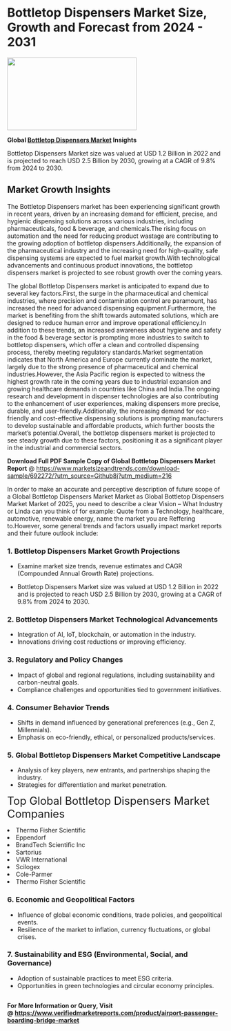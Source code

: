 <H1>Bottletop Dispensers Market Size, Growth and Forecast from 2024 - 2031</H1><img class="aligncenter size-medium wp-image-584254" src="https://thirdeyenews.in/wp-content/uploads/2024/09/Global-Market-Research-300x168.jpeg" alt="" width="300" height="168" /><p><strong>Global&nbsp;<a href="https://www.marketsizeandtrends.com/download-sample/692272/?utm_source=Github8j?utm_medium=216">Bottletop Dispensers Market</a> Insights</strong></p><p>Bottletop Dispensers Market size was valued at USD 1.2 Billion in 2022 and is projected to reach USD 2.5 Billion by 2030, growing at a CAGR of 9.8% from 2024 to 2030.</p><p><h2>Market Growth Insights</h2> <p>The Bottletop Dispensers market has been experiencing significant growth in recent years, driven by an increasing demand for efficient, precise, and hygienic dispensing solutions across various industries, including pharmaceuticals, food & beverage, and chemicals.The rising focus on automation and the need for reducing product wastage are contributing to the growing adoption of bottletop dispensers.Additionally, the expansion of the pharmaceutical industry and the increasing need for high-quality, safe dispensing systems are expected to fuel market growth.With technological advancements and continuous product innovations, the bottletop dispensers market is projected to see robust growth over the coming years.</p> <p>The global Bottletop Dispensers market is anticipated to expand due to several key factors.First, the surge in the pharmaceutical and chemical industries, where precision and contamination control are paramount, has increased the need for advanced dispensing equipment.Furthermore, the market is benefiting from the shift towards automated solutions, which are designed to reduce human error and improve operational efficiency.In addition to these trends, an increased awareness about hygiene and safety in the food & beverage sector is prompting more industries to switch to bottletop dispensers, which offer a clean and controlled dispensing process, thereby meeting regulatory standards.Market segmentation indicates that North America and Europe currently dominate the market, largely due to the strong presence of pharmaceutical and chemical industries.However, the Asia Pacific region is expected to witness the highest growth rate in the coming years due to industrial expansion and growing healthcare demands in countries like China and India.The ongoing research and development in dispenser technologies are also contributing to the enhancement of user experiences, making dispensers more precise, durable, and user-friendly.Additionally, the increasing demand for eco-friendly and cost-effective dispensing solutions is prompting manufacturers to develop sustainable and affordable products, which further boosts the market’s potential.Overall, the bottletop dispensers market is projected to see steady growth due to these factors, positioning it as a significant player in the industrial and commercial sectors.</p> <p><span class=""><strong>Download Full PDF Sample Copy of Global Bottletop Dispensers Market Report</strong> @ <a href="https://www.marketsizeandtrends.com/download-sample/692272/?utm_source=Github8j?utm_medium=216" target="_blank">https://www.marketsizeandtrends.com/download-sample/692272/?utm_source=Github8j?utm_medium=216</a></span></p><p>In order to make an accurate and perceptive description of future scope of a Global&nbsp;Bottletop Dispensers Market Market as Global&nbsp;Bottletop Dispensers Market Market of 2025, you need to describe a clear Vision &ndash; What Industry or Linda can you think of for example: Quote from a Technology, healthcare, automotive, renewable energy, name the market you are Reffering to.However, some general trends and factors usually impact market reports and their future outlook include:</p><h3>1.&nbsp;<strong>Bottletop Dispensers Market Growth Projections</strong></h3><ul><li>Examine market size trends, revenue estimates and CAGR (Compounded Annual Growth Rate) projections.</li><li><p>Bottletop Dispensers Market size was valued at USD 1.2 Billion in 2022 and is projected to reach USD 2.5 Billion by 2030, growing at a CAGR of 9.8% from 2024 to 2030.</p></li></ul><h3>2.&nbsp;<strong>Bottletop Dispensers Market Technological Advancements</strong></h3><ul><li>Integration of AI, IoT, blockchain, or automation in the industry.</li><li>Innovations driving cost reductions or improving efficiency.</li></ul><h3>3.&nbsp;<strong>Regulatory and Policy Changes</strong></h3><ul><li>Impact of global and regional regulations, including sustainability and carbon-neutral goals.</li><li>Compliance challenges and opportunities tied to government initiatives.</li></ul><h3>4.&nbsp;<strong>Consumer Behavior Trends</strong></h3><ul><li>Shifts in demand influenced by generational preferences (e.g., Gen Z, Millennials).</li><li>Emphasis on eco-friendly, ethical, or personalized products/services.</li></ul><h3>5.&nbsp;<strong>Global Bottletop Dispensers Market Competitive Landscape</strong></h3><ul><li>Analysis of key players, new entrants, and partnerships shaping the industry.</li><li>Strategies for differentiation and market penetration.</li></ul><p data-pm-slice="1 1 []"><span style="color: inherit; font-family: inherit; font-size: 25px;">Top Global Bottletop Dispensers Market Companies</span></p><div class="" data-test-id=""><p><li>Thermo Fisher Scientific</li><li> Eppendorf</li><li> BrandTech Scientific Inc</li><li> Sartorius</li><li> VWR International</li><li> Scilogex</li><li> Cole-Parmer</li><li> Thermo Fisher Scientific</li></p></div><h3>6.&nbsp;<strong>Economic and Geopolitical Factors</strong></h3><ul><li>Influence of global economic conditions, trade policies, and geopolitical events.</li><li>Resilience of the market to inflation, currency fluctuations, or global crises.</li></ul><h3>7.&nbsp;<strong>Sustainability and ESG (Environmental, Social, and Governance)</strong></h3><ul><li>Adoption of sustainable practices to meet ESG criteria.</li><li>Opportunities in green technologies and circular economy principles.</li></ul><h2><strong style="font-size: 14px;">For More Information or Query, Visit @&nbsp;</strong><a style="background-color: #ffffff; font-size: 14px;" href="https://www.marketsizeandtrends.com/report/bottletop-dispensers-market/" target="_blank">https://www.verifiedmarketreports.com/product/airport-passenger-boarding-bridge-market</a></h2>